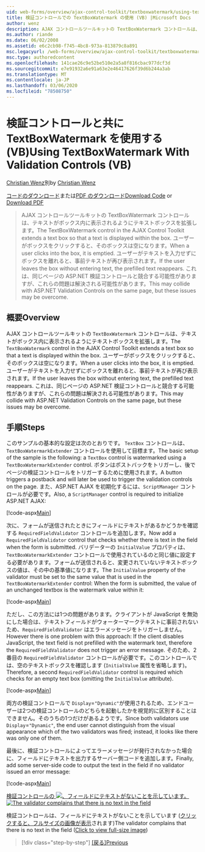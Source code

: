 ```yaml
---
uid: web-forms/overview/ajax-control-toolkit/textboxwatermark/using-textboxwatermark-with-validation-controls-vb
title: 検証コントロールでの TextBoxWatermark の使用 (VB) |Microsoft Docs
author: wenz
description: AJAX コントロールツールキットの TextBoxWatermark コントロールは、テキストがボックス内に表示されるようにテキストボックスを拡張します。 ユーザーがボックスをクリックすると、...
ms.author: riande
ms.date: 06/02/2008
ms.assetid: e6c2cb98-f745-4bc8-973a-813879c8a891
msc.legacyurl: /web-forms/overview/ajax-control-toolkit/textboxwatermark/using-textboxwatermark-with-validation-controls-vb
msc.type: authoredcontent
ms.openlocfilehash: 141cae26c9e52be510e2a5a8f816cbac977dcf3d
ms.sourcegitcommit: e7e91932a6e91a63e2e46417626f39d6b244a3ab
ms.translationtype: MT
ms.contentlocale: ja-JP
ms.lasthandoff: 03/06/2020
ms.locfileid: "78508750"
---
```

# <a name="using-textboxwatermark-with-validation-controls-vb"></a><span data-ttu-id="a96f5-104">検証コントロールと共に TextBoxWatermark を使用する (VB)</span><span class="sxs-lookup"><span data-stu-id="a96f5-104">Using TextBoxWatermark With Validation Controls (VB)</span></span>

<span data-ttu-id="a96f5-105">[Christian Wenz](https://github.com/wenz)別</span><span class="sxs-lookup"><span data-stu-id="a96f5-105">by [Christian Wenz](https://github.com/wenz)</span></span>

<span data-ttu-id="a96f5-106">[コードのダウンロード](https://download.microsoft.com/download/9/3/f/93f8daea-bebd-4821-833b-95205389c7d0/TextBoxWatermark2.vb.zip)または[PDF のダウンロード](https://download.microsoft.com/download/b/6/a/b6ae89ee-df69-4c87-9bfb-ad1eb2b23373/textboxwatermark2VB.pdf)</span><span class="sxs-lookup"><span data-stu-id="a96f5-106">[Download Code](https://download.microsoft.com/download/9/3/f/93f8daea-bebd-4821-833b-95205389c7d0/TextBoxWatermark2.vb.zip) or [Download PDF](https://download.microsoft.com/download/b/6/a/b6ae89ee-df69-4c87-9bfb-ad1eb2b23373/textboxwatermark2VB.pdf)</span></span>

> <span data-ttu-id="a96f5-107">AJAX コントロールツールキットの TextBoxWatermark コントロールは、テキストがボックス内に表示されるようにテキストボックスを拡張します。</span><span class="sxs-lookup"><span data-stu-id="a96f5-107">The TextBoxWatermark control in the AJAX Control Toolkit extends a text box so that a text is displayed within the box.</span></span> <span data-ttu-id="a96f5-108">ユーザーがボックスをクリックすると、そのボックスは空になります。</span><span class="sxs-lookup"><span data-stu-id="a96f5-108">When a user clicks into the box, it is emptied.</span></span> <span data-ttu-id="a96f5-109">ユーザーがテキストを入力せずにボックスを離れると、事前テキストが再び表示されます。</span><span class="sxs-lookup"><span data-stu-id="a96f5-109">If the user leaves the box without entering text, the prefilled text reappears.</span></span> <span data-ttu-id="a96f5-110">これは、同じページの ASP.NET 検証コントロールと競合する可能性がありますが、これらの問題は解決される可能性があります。</span><span class="sxs-lookup"><span data-stu-id="a96f5-110">This may collide with ASP.NET Validation Controls on the same page, but these issues may be overcome.</span></span>

## <a name="overview"></a><span data-ttu-id="a96f5-111">概要</span><span class="sxs-lookup"><span data-stu-id="a96f5-111">Overview</span></span>

<span data-ttu-id="a96f5-112">AJAX コントロールツールキットの `TextBoxWatermark` コントロールは、テキストがボックス内に表示されるようにテキストボックスを拡張します。</span><span class="sxs-lookup"><span data-stu-id="a96f5-112">The `TextBoxWatermark` control in the AJAX Control Toolkit extends a text box so that a text is displayed within the box.</span></span> <span data-ttu-id="a96f5-113">ユーザーがボックスをクリックすると、そのボックスは空になります。</span><span class="sxs-lookup"><span data-stu-id="a96f5-113">When a user clicks into the box, it is emptied.</span></span> <span data-ttu-id="a96f5-114">ユーザーがテキストを入力せずにボックスを離れると、事前テキストが再び表示されます。</span><span class="sxs-lookup"><span data-stu-id="a96f5-114">If the user leaves the box without entering text, the prefilled text reappears.</span></span> <span data-ttu-id="a96f5-115">これは、同じページの ASP.NET 検証コントロールと競合する可能性がありますが、これらの問題は解決される可能性があります。</span><span class="sxs-lookup"><span data-stu-id="a96f5-115">This may collide with ASP.NET Validation Controls on the same page, but these issues may be overcome.</span></span>

## <a name="steps"></a><span data-ttu-id="a96f5-116">手順</span><span class="sxs-lookup"><span data-stu-id="a96f5-116">Steps</span></span>

<span data-ttu-id="a96f5-117">このサンプルの基本的な設定は次のとおりです。 `TextBox` コントロールは、`TextBoxWatermarkExtender` コントロールを使用して目標ます。</span><span class="sxs-lookup"><span data-stu-id="a96f5-117">The basic setup of the sample is the following: a `TextBox` control is watermarked using a `TextBoxWatermarkExtender` control.</span></span> <span data-ttu-id="a96f5-118">ボタンはポストバックをトリガーし、後でページの検証コントロールをトリガーするために使用されます。</span><span class="sxs-lookup"><span data-stu-id="a96f5-118">A button triggers a postback and will later be used to trigger the validation controls on the page.</span></span> <span data-ttu-id="a96f5-119">また、ASP.NET AJAX を初期化するには、`ScriptManager` コントロールが必要です。</span><span class="sxs-lookup"><span data-stu-id="a96f5-119">Also, a `ScriptManager` control is required to initialize ASP.NET AJAX:</span></span>

[!code-aspx[Main](using-textboxwatermark-with-validation-controls-vb/samples/sample1.aspx)]

<span data-ttu-id="a96f5-120">次に、フォームが送信されたときにフィールドにテキストがあるかどうかを確認する `RequiredFieldValidator` コントロールを追加します。</span><span class="sxs-lookup"><span data-stu-id="a96f5-120">Now add a `RequiredFieldValidator` control that checks whether there is text in the field when the form is submitted.</span></span> <span data-ttu-id="a96f5-121">バリデーターの `InitialValue` プロパティは、`TextBoxWatermarkExtender` コントロールで使用されているのと同じ値に設定する必要があります。フォームが送信されると、変更されていないテキストボックスの値は、その中の基準値になります。</span><span class="sxs-lookup"><span data-stu-id="a96f5-121">The `InitialValue` property of the validator must be set to the same value that is used in the `TextBoxWatermarkExtender` control: When the form is submitted, the value of an unchanged textbox is the watermark value within it:</span></span>

[!code-aspx[Main](using-textboxwatermark-with-validation-controls-vb/samples/sample2.aspx)]

<span data-ttu-id="a96f5-122">ただし、この方法には1つの問題があります。クライアントが JavaScript を無効にした場合は、テキストフィールドがウォーターマークテキストに事前されないため、`RequiredFieldValidator` はエラーメッセージをトリガーしません。</span><span class="sxs-lookup"><span data-stu-id="a96f5-122">However there is one problem with this approach: If the client disables JavaScript, the text field is not prefilled with the watermark text, therefore the `RequiredFieldValidator` does not trigger an error message.</span></span> <span data-ttu-id="a96f5-123">そのため、2番目の `RequiredFieldValidator` コントロールが必要です。このコントロールでは、空のテキストボックスを確認します (`InitialValue` 属性を省略します)。</span><span class="sxs-lookup"><span data-stu-id="a96f5-123">Therefore, a second `RequiredFieldValidator` control is required which checks for an empty text box (omitting the `InitialValue` attribute).</span></span>

[!code-aspx[Main](using-textboxwatermark-with-validation-controls-vb/samples/sample3.aspx)]

<span data-ttu-id="a96f5-124">両方の検証コントロールで `Display`=`"Dynamic"`が使用されるため、エンドユーザーは2つの検証コントロールのどちらを起動したかを視覚的に区別することはできません。そのうちの1つだけがあるようです。</span><span class="sxs-lookup"><span data-stu-id="a96f5-124">Since both validators use `Display`=`"Dynamic"`, the end user cannot distinguish from the visual appearance which of the two validators was fired; instead, it looks like there was only one of them.</span></span>

<span data-ttu-id="a96f5-125">最後に、検証コントロールによってエラーメッセージが発行されなかった場合に、フィールドにテキストを出力するサーバー側コードを追加します。</span><span class="sxs-lookup"><span data-stu-id="a96f5-125">Finally, add some server-side code to output the text in the field if no validator issued an error message:</span></span>

[!code-aspx[Main](using-textboxwatermark-with-validation-controls-vb/samples/sample4.aspx)]

<span data-ttu-id="a96f5-126">[検証コントロールの ![、フィールドにテキストがないことを示しています。](using-textboxwatermark-with-validation-controls-vb/_static/image2.png)](using-textboxwatermark-with-validation-controls-vb/_static/image1.png)</span><span class="sxs-lookup"><span data-stu-id="a96f5-126">[![The validator complains that there is no text in the field](using-textboxwatermark-with-validation-controls-vb/_static/image2.png)](using-textboxwatermark-with-validation-controls-vb/_static/image1.png)</span></span>

<span data-ttu-id="a96f5-127">検証コントロールは、フィールドにテキストがないことを示しています ([クリックすると、フルサイズの画像が表示](using-textboxwatermark-with-validation-controls-vb/_static/image3.png)されます)</span><span class="sxs-lookup"><span data-stu-id="a96f5-127">The validator complains that there is no text in the field ([Click to view full-size image](using-textboxwatermark-with-validation-controls-vb/_static/image3.png))</span></span>

> [!div class="step-by-step"]
> <span data-ttu-id="a96f5-128">[[戻る]](using-textboxwatermark-in-a-formview-vb.md)</span><span class="sxs-lookup"><span data-stu-id="a96f5-128">[Previous](using-textboxwatermark-in-a-formview-vb.md)</span></span>
